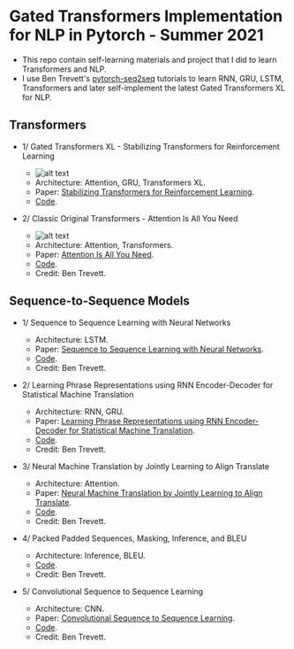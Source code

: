 # Gated Transformers Implementation for NLP in Pytorch - Summer 2021
- This repo contain self-learning materials and project that I did to learn Transformers and NLP.
- I use Ben Trevett's [pytorch-seq2seq](https://github.com/bentrevett/pytorch-seq2seq) tutorials to learn RNN, GRU, LSTM, Transformers and later self-implement the latest Gated Transformers XL for NLP.

## Transformers
- 1/ Gated Transformers XL - Stabilizing Transformers for Reinforcement Learning
    - ![alt text](https://github.com/mnguyen0226/gated_transformers_nlp/blob/main/imgs/gated_transformers.png)
    - Architecture: Attention, GRU, Transformers XL.
    - Paper: [Stabilizing Transformers for Reinforcement Learning](https://arxiv.org/abs/1910.067640).
    - [Code]().

- 2/ Classic Original Transformers - Attention Is All You Need
    - ![alt text](https://github.com/mnguyen0226/gated_transformers_nlp/blob/main/imgs/original_transformers.png)
    - Architecture: Attention, Transformers.
    - Paper: [Attention Is All You Need](https://arxiv.org/abs/1706.03762).
    - [Code]().
    - Credit: Ben Trevett.

## Sequence-to-Sequence Models
- 1/ Sequence to Sequence Learning with Neural Networks
    - Architecture: LSTM.
    - Paper: [Sequence to Sequence Learning with Neural Networks](https://arxiv.org/abs/1409.3215).
    - [Code]().
    - Credit: Ben Trevett.

- 2/ Learning Phrase Representations using RNN Encoder-Decoder for Statistical Machine Translation
    - Architecture: RNN, GRU.
    - Paper: [Learning Phrase Representations using RNN Encoder-Decoder for Statistical Machine Translation](https://arxiv.org/abs/1406.1078).
    - [Code]().
    - Credit: Ben Trevett.

- 3/ Neural Machine Translation by Jointly Learning to Align Translate
    - Architecture: Attention.
    - Paper: [Neural Machine Translation by Jointly Learning to Align Translate](https://arxiv.org/abs/1409.0473).
    - [Code]().
    - Credit: Ben Trevett.

- 4/ Packed Padded Sequences, Masking, Inference, and BLEU
    - Architecture: Inference, BLEU.
    - [Code]().
    - Credit: Ben Trevett.

- 5/ Convolutional Sequence to Sequence Learning
    - Architecture: CNN.
    - Paper: [Convolutional Sequence to Sequence Learning](https://arxiv.org/abs/1705.03122).
    - [Code]().
    - Credit: Ben Trevett.








